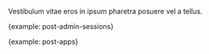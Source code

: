 
Vestibulum vitae eros in ipsum pharetra posuere vel a tellus.

{example: post-admin-sessions}

{example: post-apps}
